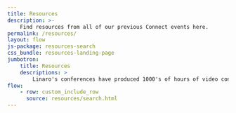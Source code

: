 ```yaml
---
title: Resources
description: >-
    Find resources from all of our previous Connect events here.
permalink: /resources/
layout: flow
js-package: resources-search
css_bundle: resources-landing-page
jumbotron:
    title: Resources
    descriptions: >
        Linaro's conferences have produced 1000's of hours of video content. You can find it all here!
flow:
    - row: custom_include_row
      source: resources/search.html
---
```

